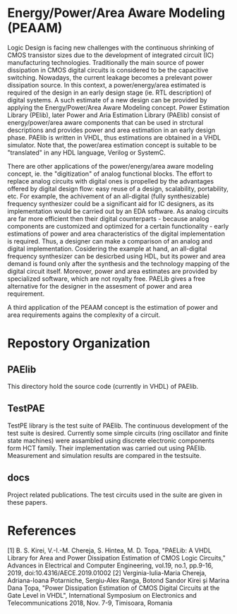 # Energy/Power/Area Aware Modeling (PEAAM)

Logic Design is facing new challenges with the continuous shrinking of CMOS transistor sizes due to the development of integrated circuit (IC) manufacturing technologies. Traditionally the main source of power dissipation in CMOS digital circuits is considered to be the capacitive switching. Nowadays, the current leakage becomes a prelevant power dissipation source. In this context, a power/energy/area estimated is required of the design in an early design stage (ie. RTL description) of digital systems. A such estimate of a new design can be provided by applying the Energy/Power/Area Aware Modeling concept. Power Estimation Library (PElib), later Power and Aria Estimation Library (PAElib) consist of energy/power/area aware components that can be used in strctural descriptions and provides power and area estimation in an early design phase.  PAElib is written in VHDL, thus estimations are obtained in a VHDL simulator. Note that, the power/area estimation concept is suitable to be "translated" in any HDL language, Verilog or SystemC. 

There are other applications of the power/energy/area aware modeling concept, ie. the "digitization" of analog functional blocks. The effort to replace analog circuits with digital ones is propelled by the advantages offered by digital design flow: easy reuse of a design, scalability, portability, etc. For example, the achivement of an all-digital (fully synthesizable) frequency synthesizer could be a significant aid for IC designers, as its implementation would be carried out by an EDA software. As analog circuits are far more efficient then their digital counterparts - because analog components are customized and optimized for a certain functionality - early estimations of power and area characteristics of the digital implementation is required. Thus, a designer can make a comparison of an analog and digital implementation. Cosidering the example at hand, an all-digital frequency synthesizer can be desicrbed using HDL, but its power and area demand is found only after the synthesis and the technology mapping of the digital circuit itself. Moreover, power and area estimates are provided by specialized software, which are not royalty free. PAELib gives a free alternative for the designer in the assesment of power and area requirement.

A third application of the PEAAM concept is the estimation of power and area requirements agains the complexity of a circuit. 

# Repostory Organization

## PAElib 

This directory hold the source code (currently in VHDL) of PAElib. 

## TestPAE

TestPE library is the test suite of PAElib. The continuous development of the test suite is desired. Currently some simple circuits
(ring oscillator and finite state machines) were assambled using discrete electronic components form HCT family. Their implementation
was carried out using PAElib. Measurement and simulation results are compared in the testsuite.

## docs

Project related publications. The test circuits used in the suite are given in these papers.

# References

[1] B. S. Kirei, V.-I.-M. Chereja, S. Hintea, M. D. Topa, "PAELib: A VHDL Library for Area and Power Dissipation Estimation of CMOS Logic Circuits," Advances in Electrical and Computer Engineering, vol.19, no.1, pp.9-16, 2019, doi:10.4316/AECE.2019.01002
[2] Verginia-Iulia-Maria Chereja, Adriana-Ioana Potarniche, Sergiu-Alex Ranga, Botond Sandor Kirei și Marina Dana Țopa, "Power Dissipation Estimation of CMOS Digital Circuits at the Gate Level in VHDL",  International Symposium on Electronics and Telecommunications 2018, Nov. 7-9, Timisoara, Romania 
